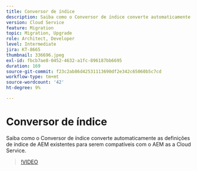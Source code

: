 ```yaml
---
title: Conversor de índice
description: Saiba como o Conversor de índice converte automaticamente as definições de índice de AEM existentes para serem compatíveis com o AEM as a Cloud Service.
version: Cloud Service
feature: Migration
topic: Migration, Upgrade
role: Architect, Developer
level: Intermediate
jira: KT-8665
thumbnail: 336696.jpeg
exl-id: fbcb7ae8-0452-4632-a1fc-896187bb6695
duration: 169
source-git-commit: f23c2ab86d42531113690df2e342c65060b5c7cd
workflow-type: tm+mt
source-wordcount: '42'
ht-degree: 9%

---
```


# Conversor de índice

Saiba como o Conversor de índice converte automaticamente as definições de índice de AEM existentes para serem compatíveis com o AEM as a Cloud Service.

>[!VIDEO](https://video.tv.adobe.com/v/336696?quality=12&learn=on)
